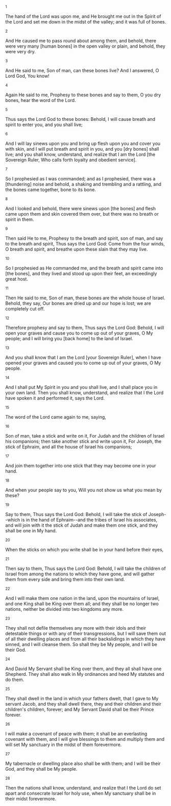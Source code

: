 <sup>1</sup> 

The hand of the Lord was upon me, and He brought me out in the Spirit of the Lord and set me down in the midst of the valley; and it was full of bones. 

<sup>2</sup> 

And He caused me to pass round about among them, and behold, there were very many [human bones] in the open valley or plain, and behold, they were very dry. 

<sup>3</sup> 

And He said to me, Son of man, can these bones live? And I answered, O Lord God, You know! 

<sup>4</sup> 

Again He said to me, Prophesy to these bones and say to them, O you dry bones, hear the word of the Lord. 

<sup>5</sup> 

Thus says the Lord God to these bones: Behold, I will cause breath and spirit to enter you, and you shall live; 

<sup>6</sup> 

And I will lay sinews upon you and bring up flesh upon you and cover you with skin, and I will put breath and spirit in you, and you [dry bones] shall live; and you shall know, understand, and realize that I am the Lord [the Sovereign Ruler, Who calls forth loyalty and obedient service]. 

<sup>7</sup> 

So I prophesied as I was commanded; and as I prophesied, there was a [thundering] noise and behold, a shaking and trembling and a rattling, and the bones came together, bone to its bone. 

<sup>8</sup> 

And I looked and behold, there were sinews upon [the bones] and flesh came upon them and skin covered them over, but there was no breath or spirit in them. 

<sup>9</sup> 

Then said He to me, Prophesy to the breath and spirit, son of man, and say to the breath and spirit, Thus says the Lord God: Come from the four winds, O breath and spirit, and breathe upon these slain that they may live. 

<sup>10</sup> 

So I prophesied as He commanded me, and the breath and spirit came into [the bones], and they lived and stood up upon their feet, an exceedingly great host. 

<sup>11</sup> 

Then He said to me, Son of man, these bones are the whole house of Israel. Behold, they say, Our bones are dried up and our hope is lost; we are completely cut off. 

<sup>12</sup> 

Therefore prophesy and say to them, Thus says the Lord God: Behold, I will open your graves and cause you to come up out of your graves, O My people; and I will bring you [back home] to the land of Israel. 

<sup>13</sup> 

And you shall know that I am the Lord [your Sovereign Ruler], when I have opened your graves and caused you to come up out of your graves, O My people. 

<sup>14</sup> 

And I shall put My Spirit in you and you shall live, and I shall place you in your own land. Then you shall know, understand, and realize that I the Lord have spoken it and performed it, says the Lord. 

<sup>15</sup> 

The word of the Lord came again to me, saying, 

<sup>16</sup> 

Son of man, take a stick and write on it, For Judah and the children of Israel his companions; then take another stick and write upon it, For Joseph, the stick of Ephraim, and all the house of Israel his companions; 

<sup>17</sup> 

And join them together into one stick that they may become one in your hand. 

<sup>18</sup> 

And when your people say to you, Will you not show us what you mean by these? 

<sup>19</sup> 

Say to them, Thus says the Lord God: Behold, I will take the stick of Joseph--which is in the hand of Ephraim--and the tribes of Israel his associates, and will join with it the stick of Judah and make them one stick, and they shall be one in My hand. 

<sup>20</sup> 

When the sticks on which you write shall be in your hand before their eyes, 

<sup>21</sup> 

Then say to them, Thus says the Lord God: Behold, I will take the children of Israel from among the nations to which they have gone, and will gather them from every side and bring them into their own land. 

<sup>22</sup> 

And I will make them one nation in the land, upon the mountains of Israel, and one King shall be King over them all; and they shall be no longer two nations, neither be divided into two kingdoms any more. 

<sup>23</sup> 

They shall not defile themselves any more with their idols and their detestable things or with any of their transgressions, but I will save them out of all their dwelling places and from all their backslidings in which they have sinned, and I will cleanse them. So shall they be My people, and I will be their God. 

<sup>24</sup> 

And David My Servant shall be King over them, and they all shall have one Shepherd. They shall also walk in My ordinances and heed My statutes and do them. 

<sup>25</sup> 

They shall dwell in the land in which your fathers dwelt, that I gave to My servant Jacob, and they shall dwell there, they and their children and their children's children, forever; and My Servant David shall be their Prince forever. 

<sup>26</sup> 

I will make a covenant of peace with them; it shall be an everlasting covenant with them, and I will give blessings to them and multiply them and will set My sanctuary in the midst of them forevermore. 

<sup>27</sup> 

My tabernacle or dwelling place also shall be with them; and I will be their God, and they shall be My people. 

<sup>28</sup> 

Then the nations shall know, understand, and realize that I the Lord do set apart and consecrate Israel for holy use, when My sanctuary shall be in their midst forevermore.